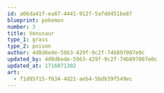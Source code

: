 ```yaml
---
id: a06da41f-ea87-4441-912f-5afdd451be87
blueprint: pokemon
number: 3
title: Venusaur
type_1: grass
type_2: poison
author: 4d8d6ede-5963-429f-9c2f-74b897007e0c
updated_by: 4d8d6ede-5963-429f-9c2f-74b897007e0c
updated_at: 1716071302
art:
  - f1d05f15-f634-4d22-aeb4-5bdb39f549ec
---
```

